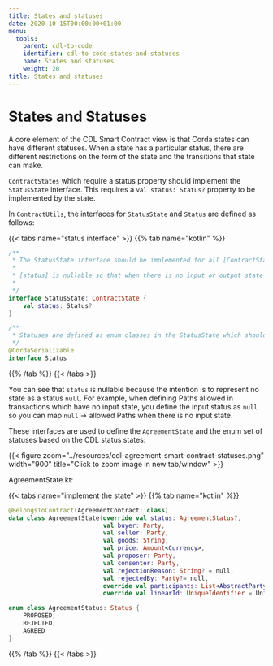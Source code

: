 ```yaml
---
title: States and statuses
date: 2020-10-15T00:00:00+01:00
menu:
  tools:
    parent: cdl-to-code
    identifier: cdl-to-code-states-and-statuses
    name: States and statuses
    weight: 20
title: States and statuses
---
```



# States and Statuses

A core element of the CDL Smart Contract view is that Corda states can have different statuses. When a state has a particular status, there are different restrictions on the form of the state and the transitions that state can make.

`ContractStates` which require a status property should implement the `StatusState` interface. This requires a `val status: Status?` property to be implemented by the state.

In `ContractUtils`, the interfaces for `StatusState` and `Status` are defined as follows:

{{< tabs name="status interface" >}}
{{% tab name="kotlin" %}}
```kotlin
/**
 * The StatusState interface should be implemented for all [ContractState]s that require a status field.
 *
 * [status] is nullable so that when there is no input or output state in a transaction, the status can be represented as [null]
 *
 */
interface StatusState: ContractState {
    val status: Status?
}

/**
 * Statuses are defined as enum classes in the StatusState which should implement this Status interface.
 */
@CordaSerializable
interface Status

```
{{% /tab %}}
{{< /tabs >}}

You can see that `status` is nullable because the intention is to represent no state as a status `null`. For example, when defining Paths allowed in transactions which have no input state, you define the input status as `null` so you can map  `null` -> allowed Paths when there is no input state.

These interfaces are used to define the `AgreementState` and the enum set of statuses based on the CDL status states:

{{< figure zoom="../resources/cdl-agreement-smart-contract-statuses.png" width="900" title="Click to zoom image in new tab/window" >}}

AgreementState.kt:

{{< tabs name="implement the state" >}}
{{% tab name="kotlin" %}}
```kotlin
@BelongsToContract(AgreementContract::class)
data class AgreementState(override val status: AgreementStatus?,
                          val buyer: Party,
                          val seller: Party,
                          val goods: String,
                          val price: Amount<Currency>,
                          val proposer: Party,
                          val consenter: Party,
                          val rejectionReason: String? = null,
                          val rejectedBy: Party?= null,
                          override val participants: List<AbstractParty> = listOf(buyer, seller),
                          override val linearId: UniqueIdentifier = UniqueIdentifier()) : LinearState, StatusState

enum class AgreementStatus: Status {
    PROPOSED,
    REJECTED,
    AGREED
}

```
{{% /tab %}}
{{< /tabs >}}
